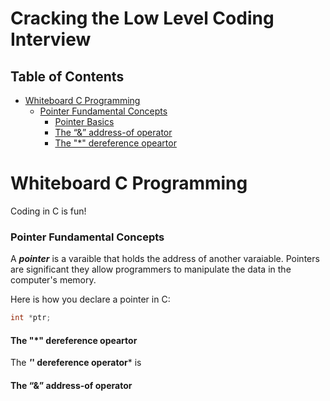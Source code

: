 # Cracking the Low Level Coding Interview

## Table of Contents
- [Whiteboard C Programming](#whiteboard-c-programming)
  - [Pointer Fundamental Concepts](#pointer-fundamental-concepts)
    - [Pointer Basics](#pointer-basics)
    - [The “&” address-of operator](#the--address-of-operator)
    - [The "*" dereference opeartor](#the--dereference-opeartor)

# Whiteboard C Programming
Coding in C is fun!

### Pointer Fundamental Concepts
A ***pointer*** is a varaible that holds the address of another varaiable. Pointers are significant they allow programmers to manipulate the data in the computer's memory.

Here is how you declare a pointer in C:
```c
int *ptr;
```

#### The "*" dereference opeartor
The ***'*' dereference operator*** is

#### The “&” address-of operator